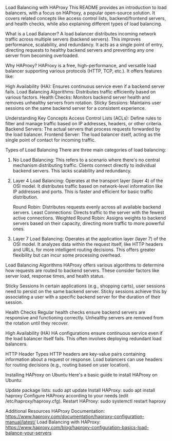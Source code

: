 Load Balancing with HAProxy
This README provides an introduction to load balancers, with a focus on HAProxy, a popular open-source solution. It covers related concepts like access control lists, backend/frontend servers, and health checks, while also explaining different types of load balancing.

What is a Load Balancer?
A load balancer distributes incoming network traffic across multiple servers (backend servers). This improves performance, scalability, and redundancy. It acts as a single point of entry, directing requests to healthy backend servers and preventing any one server from becoming overloaded.

Why HAProxy?
HAProxy is a free, high-performance, and versatile load balancer supporting various protocols (HTTP, TCP, etc.). It offers features like:

High Availability (HA): Ensures continuous service even if a backend server fails.
Load Balancing Algorithms: Distributes traffic efficiently based on various factors.
Health Checks: Monitors backend server health and removes unhealthy servers from rotation.
Sticky Sessions: Maintains user sessions on the same backend server for a consistent experience.

Understanding Key Concepts
Access Control Lists (ACLs): Define rules to filter and manage traffic based on IP addresses, headers, or other criteria.
Backend Servers: The actual servers that process requests forwarded by the load balancer.
Frontend Server: The load balancer itself, acting as the single point of contact for incoming traffic.

Types of Load Balancing
There are three main categories of load balancing:

1. No Load Balancing: This refers to a scenario where there's no central mechanism distributing traffic. Clients connect directly to individual backend servers. This lacks scalability and redundancy.

2. Layer 4 Load Balancing: Operates at the transport layer (layer 4) of the OSI model. It distributes traffic based on network-level information like IP addresses and ports. This is faster and efficient for basic traffic distribution.

    Round Robin: Distributes requests evenly across all available backend servers.
    Least Connections: Directs traffic to the server with the fewest active         connections.
    Weighted Round Robin: Assigns weights to backend servers based on their capacity, directing more traffic to more powerful ones.
3. Layer 7 Load Balancing: Operates at the application layer (layer 7) of the OSI model. It analyzes data within the request itself, like HTTP headers and URLs, for more intelligent routing decisions. This offers greater flexibility but can incur some processing overhead.

Load Balancing Algorithms
HAProxy offers various algorithms to determine how requests are routed to backend servers. These consider factors like server load, response times, and health status.

Sticky Sessions
In certain applications (e.g., shopping carts), user sessions need to persist on the same backend server. Sticky sessions achieve this by associating a user with a specific backend server for the duration of their session.

Health Checks
Regular health checks ensure backend servers are responsive and functioning correctly. Unhealthy servers are removed from the rotation until they recover.

High Availability (HA)
HA configurations ensure continuous service even if the load balancer itself fails. This often involves deploying redundant load balancers.

HTTP Header Types
HTTP headers are key-value pairs containing information about a request or response. Load balancers can use headers for routing decisions (e.g., routing based on user location).

Installing HAProxy on Ubuntu
Here's a basic guide to install HAProxy on Ubuntu:

Update package lists: sudo apt update
Install HAProxy: sudo apt install haproxy
Configure HAProxy according to your needs (edit /etc/haproxy/haproxy.cfg).
Restart HAProxy: sudo systemctl restart haproxy

Additional Resources
HAProxy Documentation: https://www.haproxy.com/documentation/haproxy-configuration-manual/latest/
Load Balancing with HAProxy: https://www.haproxy.com/blog/haproxy-configuration-basics-load-balance-your-servers
